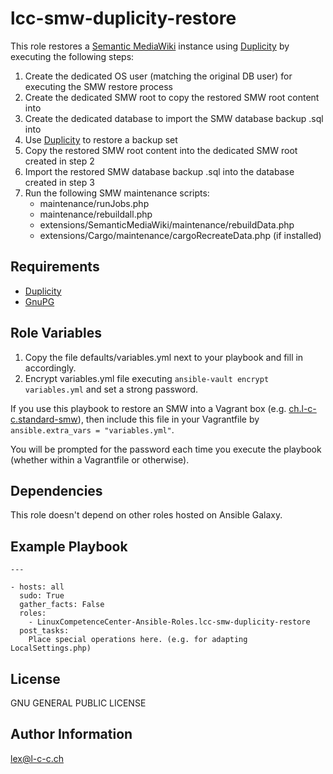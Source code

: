 lcc-smw-duplicity-restore
=========================

This role restores a [Semantic MediaWiki](http://www.semantic-mediawiki.org) instance using [Duplicity](http://duplicity.nongnu.org/) by executing the following steps:

1. Create the dedicated OS user (matching the original DB user) for executing the SMW restore process
2. Create the dedicated SMW root to copy the restored SMW root content into
3. Create the dedicated database to import the SMW database backup .sql into
4. Use [Duplicity](http://duplicity.nongnu.org/) to restore a backup set
5. Copy the restored SMW root content into the dedicated SMW root created in step 2
6. Import the restored SMW database backup .sql into the database created in step 3
7. Run the following SMW maintenance scripts:
	- maintenance/runJobs.php
	- maintenance/rebuildall.php
	- extensions/SemanticMediaWiki/maintenance/rebuildData.php
	- extensions/Cargo/maintenance/cargoRecreateData.php (if installed)

Requirements
------------

* [Duplicity](http://duplicity.nongnu.org/)
* [GnuPG](https://www.gnupg.org/)

Role Variables
--------------

1. Copy the file defaults/variables.yml next to your playbook and fill in accordingly.
2. Encrypt variables.yml file executing `ansible-vault encrypt variables.yml` and set a strong password.

If you use this playbook to restore an SMW into a Vagrant box (e.g. [ch.l-c-c.standard-smw](https://atlas.hashicorp.com/LinuxCompetenceCenter/boxes/ch.l-c-c.standard-smw)), then include this file in your Vagrantfile by `ansible.extra_vars = "variables.yml"`.

You will be prompted for the password each time you execute the playbook (whether within a Vagrantfile or otherwise).

Dependencies
------------

This role doesn't depend on other roles hosted on Ansible Galaxy.

Example Playbook
----------------

	---

	- hosts: all
	  sudo: True
	  gather_facts: False
	  roles:
	    - LinuxCompetenceCenter-Ansible-Roles.lcc-smw-duplicity-restore
	  post_tasks:
	  	Place special operations here. (e.g. for adapting LocalSettings.php)

License
-------

GNU GENERAL PUBLIC LICENSE

Author Information
------------------

lex@l-c-c.ch